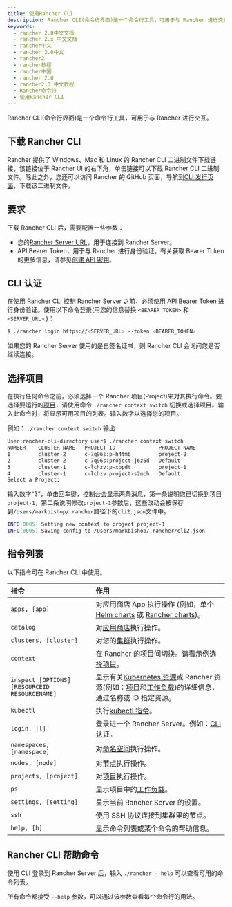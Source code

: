 ```yaml
---
title: 使用Rancher CLI
description: Rancher CLI(命令行界面)是一个命令行工具，可用于与 Rancher 进行交互。二进制文件可以直接从 UI 下载。该链接可以在 Rancher UI 的右下角找到。我们有 Windows，Mac 和 Linux 的二进制文件。您也可以在CLI 的发行页面 https://github.com/rancher/cli/releases 上直接下载该二进制文件。
keywords:
  - rancher 2.0中文文档
  - rancher 2.x 中文文档
  - rancher中文
  - rancher 2.0中文
  - rancher2
  - rancher教程
  - rancher中国
  - rancher 2.0
  - rancher2.0 中文教程
  - Rancher命令行
  - 使用Rancher CLI
---
```


Rancher CLI(命令行界面)是一个命令行工具，可用于与 Rancher 进行交互。

## 下载 Rancher CLI

Rancher 提供了 Windows、Mac 和 Linux 的 Rancher CLI 二进制文件下载链接，该链接位于 Rancher UI 的右下角，单击链接可以下载 Rancher CLI 二进制文件。除此之外，您还可以访问 Rancher 的 GitHub 页面，导航到[CLI 发行页面](https://github.com/rancher/cli/releases)，下载该二进制文件。

## 要求

下载 Rancher CLI 后，需要配置一些参数：

- 您的[Rancher Server URL](/docs/admin-settings/_index)，用于连接到 Rancher Server。
- API Bearer Token，用于与 Rancher 进行身份验证。有关获取 Bearer Token 的更多信息，请参见[创建 API 密钥](/docs/user-settings/api-keys/_index)。

## CLI 认证

在使用 Rancher CLI 控制 Rancher Server 之前，必须使用 API​​ Bearer Token 进行身份验证。使用以下命令登录(用您的信息替换 `<BEARER_TOKEN>` 和 `<SERVER_URL>` )：

```bash
$ ./rancher login https://<SERVER_URL> --token <BEARER_TOKEN>
```

如果您的 Rancher Server 使用的是自签名证书，则 Rancher CLI 会询问您是否继续连接。

## 选择项目

在执行任何命令之前，必须选择一个 Rancher 项目(Project)来对其执行命令。要选择要运行的[项目](/docs/cluster-admin/projects-and-namespaces/_index)，请使用命令 `./rancher context switch` 切换或选择项目。输入此命令时，将显示可用项目的列表。输入数字以选择您的项目。

例如： `./rancher context switch` 输出

```bash
User:rancher-cli-directory user$ ./rancher context switch
NUMBER    CLUSTER NAME   PROJECT ID              PROJECT NAME
1         cluster-2      c-7q96s:p-h4tmb         project-2
2         cluster-2      c-7q96s:project-j6z6d   Default
3         cluster-1      c-lchzv:p-xbpdt         project-1
4         cluster-1      c-lchzv:project-s2mch   Default
Select a Project:
```

输入数字“3”，单击回车键，控制台会显示两条消息，第一条说明您已切换到项目`project-1`，第二条说明修改`project-1`参数后，这些改动会被保存到`/Users/markbishop/.rancher`路径下的`cli2.json`文件中。

```bash
INFO[0005] Setting new context to project project-1
INFO[0005] Saving config to /Users/markbishop/.rancher/cli2.json
```

## 指令列表

以下指令可在 Rancher CLI 中使用。

| 指令                                          | 作用                                                                                                                                                                                                                                                                       |
| :-------------------------------------------- | :------------------------------------------------------------------------------------------------------------------------------------------------------------------------------------------------------------------------------------------------------------------------- |
| `apps, [app]`                                 | 对应用商店 App 执行操作 (例如，单个[Helm charts](https://helm.sh/docs/) 或 [Rancher charts](/docs/catalog/adding-catalogs/_index))。                                                                                                                                       |
| `catalog`                                     | 对[应用商店](/docs/catalog/_index)执行操作。                                                                                                                                                                                                                               |
| `clusters, [cluster]`                         | 对您的[集群](/docs/cluster-provisioning/_index)执行操作。                                                                                                                                                                                                                  |
| `context`                                     | 在 Rancher 的[项目](/docs/cluster-admin/projects-and-namespaces/_index)间切换。请看示例[选择项目](#选择项目)。                                                                                                                                                             |
| `inspect [OPTIONS] [RESOURCEID RESOURCENAME]` | 显示有关[Kubernetes 资源](https://kubernetes.io/docs/reference/kubectl/cheatsheet/#resource-types)或 Rancher 资源(例如：[项目](/docs/cluster-admin/projects-and-namespaces/_index)和[工作负载](/docs/k8s-in-rancher/workloads/_index))的详细信息，通过名称或 ID 指定资源。 |
| `kubectl`                                     | 执行[kubectl 指令](https://kubernetes.io/docs/reference/kubectl/overview/#operations)。                                                                                                                                                                                    |
| `login, [l]`                                  | 登录进一个 Rancher Server。例如：[CLI 认证](#cli认证)。                                                                                                                                                                                                                    |
| `namespaces, [namespace]`                     | 对[命名空间](/docs/cluster-admin/projects-and-namespaces/_index)执行操作。                                                                                                                                                                                                 |
| `nodes, [node]`                               | 对[节点](/docs/overview/concepts/_index)执行操作。                                                                                                                                                                                                                         |
| `projects, [project]`                         | 对[项目](/docs/cluster-admin/projects-and-namespaces/_index)执行操作。                                                                                                                                                                                                     |
| `ps`                                          | 显示项目中的[工作负载](/docs/k8s-in-rancher/workloads/_index)。                                                                                                                                                                                                            |
| `settings, [setting]`                         | 显示当前 Rancher Server 的设置。                                                                                                                                                                                                                                           |
| `ssh`                                         | 使用 SSH 协议连接到集群里的节点。                                                                                                                                                                                                                                          |
| `help, [h]`                                   | 显示命令列表或某个命令的帮助信息。                                                                                                                                                                                                                                         |

## Rancher CLI 帮助命令

使用 CLI 登录到 Rancher Server 后，输入 `./rancher --help` 可以查看可用的命令列表。

所有命令都接受 `--help` 参数，可以通过该参数查看每个命令行的用法。
